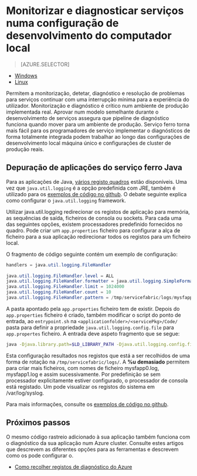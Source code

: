 <properties
   pageTitle="Localmente monitorizar e diagnosticar serviços escritos com Azure Service ferro | Microsoft Azure"
   description="Saiba como monitorizar e diagnosticar os seus serviços escritos utilizando ferro de serviço do Microsoft Azure num computador desenvolvimento local."
   services="service-fabric"
   documentationCenter=".net"
   authors="mani-ramaswamy"
   manager="timlt"
   editor=""/>

<tags
   ms.service="service-fabric"
   ms.devlang="dotnet"
   ms.topic="article"
   ms.tgt_pltfrm="NA"
   ms.workload="NA"
   ms.date="09/24/2016"
   ms.author="subramar"/>


# <a name="monitor-and-diagnose-services-in-a-local-machine-development-setup"></a>Monitorizar e diagnosticar serviços numa configuração de desenvolvimento do computador local


> [AZURE.SELECTOR]
- [Windows](service-fabric-diagnostics-how-to-monitor-and-diagnose-services-locally.md)
- [Linux](service-fabric-diagnostics-how-to-monitor-and-diagnose-services-locally-linux.md)

Permitem a monitorização, detetar, diagnóstico e resolução de problemas para serviços continuar com uma interrupção mínima para a experiência do utilizador. Monitorização e diagnóstico é crítico num ambiente de produção implementada real. Aprovar num modelo semelhante durante o desenvolvimento de serviços assegura que pipeline de diagnóstico funciona quando mover para um ambiente de produção. Serviço ferro torna mais fácil para os programadores de serviço implementar o diagnósticos de forma totalmente integrada podem trabalhar ao longo das configurações de desenvolvimento local máquina único e configurações de cluster de produção reais.


## <a name="debugging-service-fabric-java-applications"></a>Depuração de aplicações do serviço ferro Java

Para as aplicações de Java, [vários registo quadros](http://en.wikipedia.org/wiki/Java_logging_framework) estão disponíveis. Uma vez que `java.util.logging` é a opção predefinida com JRE, também é utilizado para os [exemplos de código no github](http://github.com/Azure-Samples/service-fabric-java-getting-started).  O debate seguinte explica como configurar o `java.util.logging` framework. 
 
Utilizar java.util.logging redirecionar os registos de aplicação para memória, as sequências de saída, ficheiros de consola ou sockets. Para cada uma das seguintes opções, existem processadores predefinido fornecidos no quadro. Pode criar um `app.properties` ficheiro para configurar a alça de ficheiro para a sua aplicação redirecionar todos os registos para um ficheiro local. 

O fragmento de código seguinte contém um exemplo de configuração: 

```java 
handlers = java.util.logging.FileHandler
 
java.util.logging.FileHandler.level = ALL
java.util.logging.FileHandler.formatter = java.util.logging.SimpleFormatter
java.util.logging.FileHandler.limit = 1024000
java.util.logging.FileHandler.count = 10
java.util.logging.FileHandler.pattern = /tmp/servicefabric/logs/mysfapp%u.%g.log             
```

A pasta apontado pela `app.properties` ficheiro tem de existir. Depois do `app.properties` ficheiro é criado, também modificar o script do ponto de entrada, ao `entrypoint.sh` na `<applicationfolder>/<servicePkg>/Code/` pasta para definir a propriedade `java.util.logging.config.file` para `app.propertes` ficheiro. A entrada deve aspeto fragmento que se segue:

```sh 
java -Djava.library.path=$LD_LIBRARY_PATH -Djava.util.logging.config.file=<path to app.properties> -jar <service name>.jar
```
 
 
Esta configuração resultados nos registos que está a ser recolhidos de uma forma de rotação na `/tmp/servicefabric/logs/`. A **%u** **demasiado** permitem para criar mais ficheiros, com nomes de ficheiro mysfapp0.log, mysfapp1.log e assim sucessivamente. Por predefinição se sem processador explicitamente estiver configurado, o processador de consola está registado. Um pode visualizar os registos do sistema em /var/log/syslog.
 
Para mais informações, consulte os [exemplos de código no github](http://github.com/Azure-Samples/service-fabric-java-getting-started).  



## <a name="next-steps"></a>Próximos passos
O mesmo código rastreio adicionado à sua aplicação também funciona com o diagnóstico da sua aplicação num Azure cluster. Consulte estes artigos que descrevem as diferentes opções para as ferramentas e descrevem como os pode configurar o.
* [Como recolher registos de diagnóstico do Azure](service-fabric-diagnostics-how-to-setup-lad.md)
